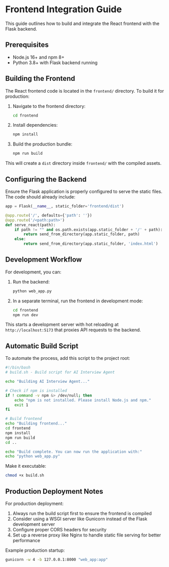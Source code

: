 # Frontend Integration Guide

This guide outlines how to build and integrate the React frontend with the Flask backend.

## Prerequisites

- Node.js 16+ and npm 8+
- Python 3.8+ with Flask backend running

## Building the Frontend

The React frontend code is located in the `frontend/` directory. To build it for production:

1. Navigate to the frontend directory:
   ```bash
   cd frontend
   ```

2. Install dependencies:
   ```bash
   npm install
   ```

3. Build the production bundle:
   ```bash
   npm run build
   ```

This will create a `dist` directory inside `frontend/` with the compiled assets.

## Configuring the Backend

Ensure the Flask application is properly configured to serve the static files. The code should already include:

```python
app = Flask(__name__, static_folder='frontend/dist')

@app.route('/', defaults={'path': ''})
@app.route('/<path:path>')
def serve_react(path):
    if path != "" and os.path.exists(app.static_folder + '/' + path):
        return send_from_directory(app.static_folder, path)
    else:
        return send_from_directory(app.static_folder, 'index.html')
```

## Development Workflow

For development, you can:

1. Run the backend:
   ```bash
   python web_app.py
   ```

2. In a separate terminal, run the frontend in development mode:
   ```bash
   cd frontend
   npm run dev
   ```

This starts a development server with hot reloading at `http://localhost:5173` that proxies API requests to the backend.

## Automatic Build Script

To automate the process, add this script to the project root:

```bash
#!/bin/bash
# build.sh - Build script for AI Interview Agent

echo "Building AI Interview Agent..."

# Check if npm is installed
if ! command -v npm &> /dev/null; then
    echo "npm is not installed. Please install Node.js and npm."
    exit 1
fi

# Build frontend
echo "Building frontend..."
cd frontend
npm install
npm run build
cd ..

echo "Build complete. You can now run the application with:"
echo "python web_app.py"
```

Make it executable:
```bash
chmod +x build.sh
```

## Production Deployment Notes

For production deployment:

1. Always run the build script first to ensure the frontend is compiled
2. Consider using a WSGI server like Gunicorn instead of the Flask development server
3. Configure proper CORS headers for security
4. Set up a reverse proxy like Nginx to handle static file serving for better performance

Example production startup:
```bash
gunicorn -w 4 -b 127.0.0.1:8000 "web_app:app"
``` 